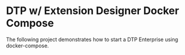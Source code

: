 # DTP w/ Extension Designer Docker Compose
The following project demonstrates how to start a DTP Enterprise using docker-compose.